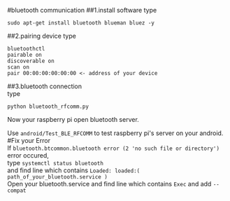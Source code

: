 #bluetooth communication
##1.install software
type
```
sudo apt-get install bluetooth blueman bluez -y
```

##2.pairing device
type
```
bluetoothctl
pairable on
discoverable on
scan on
pair 00:00:00:00:00:00 <- address of your device
```

##3.bluetooth connection  
type  
```
python bluetooth_rfcomm.py  
```
Now your raspberry pi open bluetooth server.  
  
Use `android/Test_BLE_RFCOMM` to test raspberry pi's server on your android.  
#Fix your Error  
If `bluetooth.btcommon.bluetooth error (2 'no such file or directory')` error occured,  
type `systemctl status bluetooth`  
and find line which contains `Loaded: loaded:( path_of_your_bluetooth.service )`  
Open your bluetooth.service and find line which contains `Exec` and add `--compat`  
